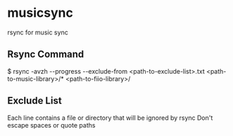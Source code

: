 # musicsync
rsync for music sync

## Rsync Command
$ rsync -avzh --progress --exclude-from \<path-to-exclude-list\>.txt \<path-to-music-library\>/\* \<path-to-fiio-library\>/

## Exclude List
Each line contains a file or directory that will be ignored by rsync
Don't escape spaces or quote paths
